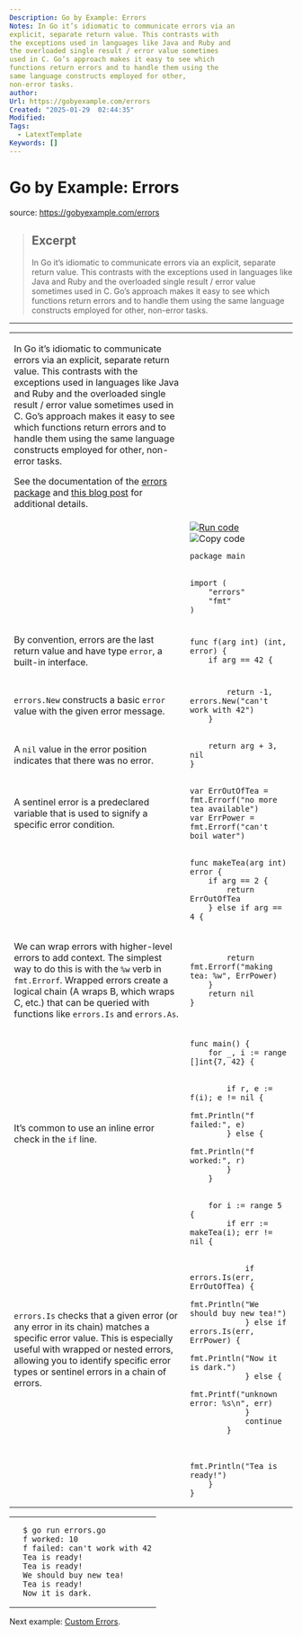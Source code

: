 ```yaml
---
Description: Go by Example: Errors
Notes: In Go it’s idiomatic to communicate errors via an
explicit, separate return value. This contrasts with
the exceptions used in languages like Java and Ruby and
the overloaded single result / error value sometimes
used in C. Go’s approach makes it easy to see which
functions return errors and to handle them using the
same language constructs employed for other,
non-error tasks.
author: 
Url: https://gobyexample.com/errors
Created: "2025-01-29  02:44:35"
Modified: 
Tags:
  - LatextTemplate
Keywords: []
---
```


# Go by Example: Errors

source: https://gobyexample.com/errors

> ## Excerpt
> In Go it’s idiomatic to communicate errors via an
explicit, separate return value. This contrasts with
the exceptions used in languages like Java and Ruby and
the overloaded single result / error value sometimes
used in C. Go’s approach makes it easy to see which
functions return errors and to handle them using the
same language constructs employed for other,
non-error tasks.

---
<table><tbody><tr><td><p>In Go it’s idiomatic to communicate errors via an explicit, separate return value. This contrasts with the exceptions used in languages like Java and Ruby and the overloaded single result / error value sometimes used in C. Go’s approach makes it easy to see which functions return errors and to handle them using the same language constructs employed for other, non-error tasks.</p><p>See the documentation of the <a href="https://pkg.go.dev/errors">errors package</a> and <a href="https://go.dev/blog/go1.13-errors">this blog post</a> for additional details.</p></td><td></td></tr><tr><td></td><td><a href="https://go.dev/play/p/j6odYuFpOeb"><img title="Run code" src="https://gobyexample.com/play.png"></a><img title="Copy code" src="https://gobyexample.com/clipboard.png"><pre><code><span><span><span>package</span> <span>main</span></span></span></code></pre></td></tr><tr><td></td><td><pre><code><span><span><span>import</span> <span>(</span>
</span></span><span><span>    <span>"errors"</span>
</span></span><span><span>    <span>"fmt"</span>
</span></span><span><span><span>)</span></span></span></code></pre></td></tr><tr><td><p>By convention, errors are the last return value and have type <code>error</code>, a built-in interface.</p></td><td><pre><code><span><span><span>func</span> <span>f</span><span>(</span><span>arg</span> <span>int</span><span>)</span> <span>(</span><span>int</span><span>,</span> <span>error</span><span>)</span> <span>{</span>
</span></span><span><span>    <span>if</span> <span>arg</span> <span>==</span> <span>42</span> <span>{</span></span></span></code></pre></td></tr><tr><td><p><code>errors.New</code> constructs a basic <code>error</code> value with the given error message.</p></td><td><pre><code><span><span>        <span>return</span> <span>-</span><span>1</span><span>,</span> <span>errors</span><span>.</span><span>New</span><span>(</span><span>"can't work with 42"</span><span>)</span>
</span></span><span><span>    <span>}</span></span></span></code></pre></td></tr><tr><td><p>A <code>nil</code> value in the error position indicates that there was no error.</p></td><td><pre><code><span><span>    <span>return</span> <span>arg</span> <span>+</span> <span>3</span><span>,</span> <span>nil</span>
</span></span><span><span><span>}</span></span></span></code></pre></td></tr><tr><td><p>A sentinel error is a predeclared variable that is used to signify a specific error condition.</p></td><td><pre><code><span><span><span>var</span> <span>ErrOutOfTea</span> <span>=</span> <span>fmt</span><span>.</span><span>Errorf</span><span>(</span><span>"no more tea available"</span><span>)</span>
</span></span><span><span><span>var</span> <span>ErrPower</span> <span>=</span> <span>fmt</span><span>.</span><span>Errorf</span><span>(</span><span>"can't boil water"</span><span>)</span></span></span></code></pre></td></tr><tr><td></td><td><pre><code><span><span><span>func</span> <span>makeTea</span><span>(</span><span>arg</span> <span>int</span><span>)</span> <span>error</span> <span>{</span>
</span></span><span><span>    <span>if</span> <span>arg</span> <span>==</span> <span>2</span> <span>{</span>
</span></span><span><span>        <span>return</span> <span>ErrOutOfTea</span>
</span></span><span><span>    <span>}</span> <span>else</span> <span>if</span> <span>arg</span> <span>==</span> <span>4</span> <span>{</span></span></span></code></pre></td></tr><tr><td><p>We can wrap errors with higher-level errors to add context. The simplest way to do this is with the <code>%w</code> verb in <code>fmt.Errorf</code>. Wrapped errors create a logical chain (A wraps B, which wraps C, etc.) that can be queried with functions like <code>errors.Is</code> and <code>errors.As</code>.</p></td><td><pre><code><span><span>        <span>return</span> <span>fmt</span><span>.</span><span>Errorf</span><span>(</span><span>"making tea: %w"</span><span>,</span> <span>ErrPower</span><span>)</span>
</span></span><span><span>    <span>}</span>
</span></span><span><span>    <span>return</span> <span>nil</span>
</span></span><span><span><span>}</span></span></span></code></pre></td></tr><tr><td></td><td><pre><code><span><span><span>func</span> <span>main</span><span>()</span> <span>{</span>
</span></span><span><span>    <span>for</span> <span>_</span><span>,</span> <span>i</span> <span>:=</span> <span>range</span> <span>[]</span><span>int</span><span>{</span><span>7</span><span>,</span> <span>42</span><span>}</span> <span>{</span></span></span></code></pre></td></tr><tr><td><p>It’s common to use an inline error check in the <code>if</code> line.</p></td><td><pre><code><span><span>        <span>if</span> <span>r</span><span>,</span> <span>e</span> <span>:=</span> <span>f</span><span>(</span><span>i</span><span>);</span> <span>e</span> <span>!=</span> <span>nil</span> <span>{</span>
</span></span><span><span>            <span>fmt</span><span>.</span><span>Println</span><span>(</span><span>"f failed:"</span><span>,</span> <span>e</span><span>)</span>
</span></span><span><span>        <span>}</span> <span>else</span> <span>{</span>
</span></span><span><span>            <span>fmt</span><span>.</span><span>Println</span><span>(</span><span>"f worked:"</span><span>,</span> <span>r</span><span>)</span>
</span></span><span><span>        <span>}</span>
</span></span><span><span>    <span>}</span></span></span></code></pre></td></tr><tr><td></td><td><pre><code><span><span>    <span>for</span> <span>i</span> <span>:=</span> <span>range</span> <span>5</span> <span>{</span>
</span></span><span><span>        <span>if</span> <span>err</span> <span>:=</span> <span>makeTea</span><span>(</span><span>i</span><span>);</span> <span>err</span> <span>!=</span> <span>nil</span> <span>{</span></span></span></code></pre></td></tr><tr><td><p><code>errors.Is</code> checks that a given error (or any error in its chain) matches a specific error value. This is especially useful with wrapped or nested errors, allowing you to identify specific error types or sentinel errors in a chain of errors.</p></td><td><pre><code><span><span>            <span>if</span> <span>errors</span><span>.</span><span>Is</span><span>(</span><span>err</span><span>,</span> <span>ErrOutOfTea</span><span>)</span> <span>{</span>
</span></span><span><span>                <span>fmt</span><span>.</span><span>Println</span><span>(</span><span>"We should buy new tea!"</span><span>)</span>
</span></span><span><span>            <span>}</span> <span>else</span> <span>if</span> <span>errors</span><span>.</span><span>Is</span><span>(</span><span>err</span><span>,</span> <span>ErrPower</span><span>)</span> <span>{</span>
</span></span><span><span>                <span>fmt</span><span>.</span><span>Println</span><span>(</span><span>"Now it is dark."</span><span>)</span>
</span></span><span><span>            <span>}</span> <span>else</span> <span>{</span>
</span></span><span><span>                <span>fmt</span><span>.</span><span>Printf</span><span>(</span><span>"unknown error: %s\n"</span><span>,</span> <span>err</span><span>)</span>
</span></span><span><span>            <span>}</span>
</span></span><span><span>            <span>continue</span>
</span></span><span><span>        <span>}</span></span></span></code></pre></td></tr><tr><td></td><td><pre><code><span><span>        <span>fmt</span><span>.</span><span>Println</span><span>(</span><span>"Tea is ready!"</span><span>)</span>
</span></span><span><span>    <span>}</span>
</span></span><span><span><span>}</span></span></span></code></pre></td></tr></tbody></table>

<table><tbody><tr><td></td><td><pre><code><span><span><span>$</span> go run errors.go
</span></span><span><span><span>f worked: 10
</span></span></span><span><span><span>f failed: can't work with 42
</span></span></span><span><span><span>Tea is ready!
</span></span></span><span><span><span>Tea is ready!
</span></span></span><span><span><span>We should buy new tea!
</span></span></span><span><span><span>Tea is ready!
</span></span></span><span><span><span>Now it is dark.</span></span></span></code></pre></td></tr></tbody></table>

Next example: [Custom Errors](https://gobyexample.com/custom-errors).
